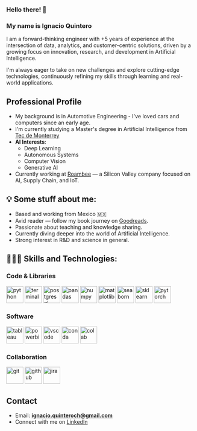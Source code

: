 ### Hello there! 👋

### My name is Ignacio Quintero

I am a forward-thinking engineer with +5 years of experience at the intersection of data, analytics, and customer-centric solutions, driven by a growing focus on innovation, research, and development in Artificial Intelligence.

I'm always eager to take on new challenges and explore cutting-edge technologies, continuously refining my skills through learning and real-world applications.


## Professional Profile

- My background is in Automotive Engineering - I've loved cars and computers since an early age.
- I'm currently studying a Master's degree in Artificial Intelligence from [Tec de Monterrey](https://maestriasydiplomados.tec.mx/posgrados/maestria-en-inteligencia-artificial-aplicada?locale=en)
- **AI Interests**:
    - Deep Learning
    - Autonomous Systems
    - Computer Vision
    - Generative AI
- Currently working at [Roambee](https://www.roambee.com/) — a Silicon Valley company focused on AI, Supply Chain, and IoT.

## 💡 Some stuff about me:
- Based and working from Mexico 🇲🇽
- Avid reader — follow my book journey on [Goodreads](https://www.goodreads.com/user/show/142305182-ignacio-quintero).
- Passionate about teaching and knowledge sharing.
- Currently diving deeper into the world of Artificial Intelligence.
- Strong interest in R&D and science in general.

## 👨🏻‍💻 Skills and Technologies:

### Code & Libraries  
<p>
  <img src="https://cdn4.iconfinder.com/data/icons/logos-and-brands/512/267_Python_logo-512.png" alt="python" width="45" height="45"/>
  <img src="https://cdn4.iconfinder.com/data/icons/small-n-flat/24/terminal-512.png" alt="terminal" width="45" height="45"/>
  <img src="https://cdn.jsdelivr.net/gh/devicons/devicon@latest/icons/postgresql/postgresql-original.svg" alt="postgresql" width="45" height="45"/>
  <img src="https://cdn.jsdelivr.net/gh/devicons/devicon@latest/icons/pandas/pandas-original.svg" alt="pandas" width="45" height="45"/>
  <img src="https://cdn.jsdelivr.net/gh/devicons/devicon@latest/icons/numpy/numpy-original.svg" alt="numpy" width="45" height="45"/>
  <img src="https://cdn.jsdelivr.net/gh/devicons/devicon@latest/icons/matplotlib/matplotlib-original.svg" alt="matplotlib" width="45" height="45"/>
  <img src="https://cdn.worldvectorlogo.com/logos/seaborn-1.svg" alt="seaborn" width="45" height="45"/>
  <img src="https://cdn.jsdelivr.net/gh/devicons/devicon@latest/icons/scikitlearn/scikitlearn-original.svg" alt="sklearn" width="45" height="45"/>
  <img src="https://cdn.jsdelivr.net/gh/devicons/devicon@latest/icons/pytorch/pytorch-original.svg" alt="pytorch" width="45" height="45"/>
</p>

### Software  
<p>
  <img src="https://cdn2.iconfinder.com/data/icons/mixd/512/3_tableau-512.png" alt="tableau" width="45" height="45"/>
  <img src="https://img.icons8.com/?size=100&id=3sGOUDo9nJ4k&format=png&color=000000" alt="powerbi" width="45" height="45"/>
  <img src="https://cdn.jsdelivr.net/gh/devicons/devicon@latest/icons/vscode/vscode-original.svg" alt="vscode" width="45" height="45"/>
  <img src="https://cdn.jsdelivr.net/gh/devicons/devicon@latest/icons/anaconda/anaconda-original.svg" alt="conda" width="45" height="45"/>
  <img src="https://registry.npmmirror.com/@lobehub/icons-static-png/1.39.0/files/dark/colab-color.png" alt="colab" width="45" height="45"/>
</p>

### Collaboration  
<p>
  <img src="https://cdn3.iconfinder.com/data/icons/social-media-2169/24/social_media_social_media_logo_git-512.png" alt="git" width="45" height="45"/>
  <img src="https://cdn4.iconfinder.com/data/icons/ionicons/512/icon-social-github-512.png" alt="github" width="45" height="45"/>
  <img src="https://cdn.jsdelivr.net/gh/devicons/devicon@latest/icons/jira/jira-original.svg" alt="jira" width="45" height="45"/>
</p>


## Contact

- Email: **ignacio.quinteroch@gmail.com**
- Connect with me on [LinkedIn](https://www.linkedin.com/in/igquinteroch/)

